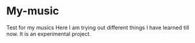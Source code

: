# My-music
Test for my musics
Here I am trying out different things I have learned till now. It is an experimental project.
